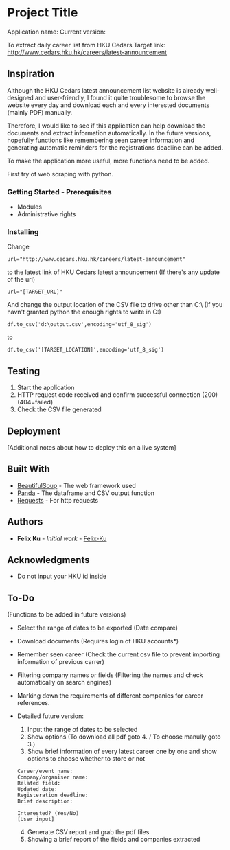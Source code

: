 # Project Title

Application name:
Current version:

To extract daily career list from HKU Cedars 
Target link: http://www.cedars.hku.hk/careers/latest-announcement

## Inspiration

Although the HKU Cedars latest announcement list website is already well-designed and user-friendly, I found it quite troublesome to browse the website every day and download each and every interested documents (mainly PDF) manually.

Therefore, I would like to see if this application can help download the documents and extract information automatically. In the future versions, hopefully functions like remembering seen career information and generating automatic reminders for the registrations deadline can be added.

To make the application more useful, more functions need to be added.

First try of web scraping with python.

### Getting Started - Prerequisites

- Modules
- Administrative rights

### Installing

Change
```
url="http://www.cedars.hku.hk/careers/latest-announcement" 
```
to the latest link of HKU Cedars latest announcement (If there's any update of the url)

```
url="[TARGET_URL]" 
```

And change the output location of the CSV file to drive other than C:\ (If you havn't granted python the enough rights to write in C:\)

```
df.to_csv('d:\output.csv',encoding='utf_8_sig')
```
to
```
df.to_csv('[TARGET_LOCATION]',encoding='utf_8_sig')
```

## Testing

1. Start the application
2. HTTP request code received and confirm successful connection (200) (404=failed)
3. Check the CSV file generated

## Deployment

[Additional notes about how to deploy this on a live system]

## Built With

* [BeautifulSoup](https://www.crummy.com/software/BeautifulSoup/) - The web framework used
* [Panda](https://pandas.pydata.org/) - The dataframe and CSV output function
* [Requests](http://docs.python-requests.org/en/master/) - For http requests 

## Authors

* **Felix Ku** - *Initial work* - [Felix-Ku](https://felix-ku.github.io/Index/)

## Acknowledgments

* Do not input your HKU id inside 

## To-Do
(Functions to be added in future versions)

- Select the range of dates to be exported (Date compare)
- Download documents (Requires login of HKU accounts*) 
- Remember seen career (Check the current csv file to prevent importing information of previous carrer)
- Filtering company names or fields (Filtering the names and check automatically on search engines)
- Marking down the requirements of different companies for career references.

- Detailed future version:
  1. Input the range of dates to be selected
  2. Show options (To download all pdf goto 4. / To choose manully goto 3.)
  3. Show brief information of every latest career one by one and show options to choose whether to store or not
  ```
  Career/event name:
  Company/organiser name:
  Related field:
  Updated date:
  Registeration deadline:
  Brief description:
  
  Interested? (Yes/No)
  [User input]
  
  ``` 
  4. Generate CSV report and grab the pdf files
  5. Showing a brief report of the fields and companies extracted
  

